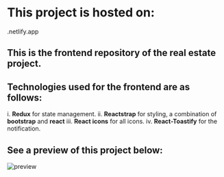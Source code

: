 # This project is hosted on:
.netlify.app

## This is the frontend repository of the real estate project.

## Technologies used for the frontend are as follows:

i. **Redux** for state management.
ii. **Reactstrap** for styling, a combination of **bootstrap** and **react**
iii. **React icons** for all icons.
iv. **React-Toastify** for the notification.

## See a preview of this project below:
![preview](https://raw.githubusercontent.com/AdetolaAremu/RealEstateFrontend/master/./components/images/homepreview.PNG)
